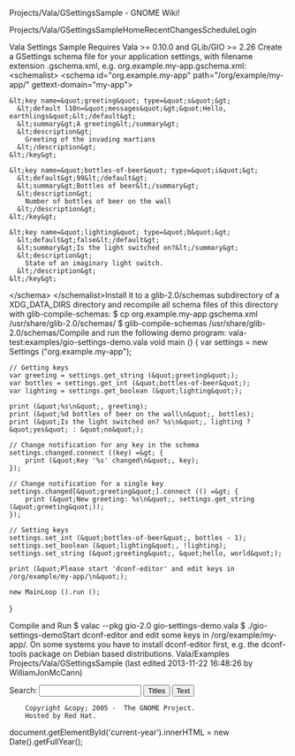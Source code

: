 







Projects/Vala/GSettingsSample - GNOME Wiki!



<!--
var search_hint = "Search";
//-->




























Projects/Vala/GSettingsSampleHomeRecentChangesScheduleLogin








Vala Settings Sample
Requires Vala &gt;= 0.10.0 and GLib/GIO &gt;= 2.26 Create a GSettings schema file for your application settings, with filename extension .gschema.xml, e.g. org.example.my-app.gschema.xml: &lt;schemalist&gt;
  &lt;schema id=&quot;org.example.my-app&quot; path=&quot;/org/example/my-app/&quot; gettext-domain=&quot;my-app&quot;&gt;

    &lt;key name=&quot;greeting&quot; type=&quot;s&quot;&gt;
      &lt;default l10n=&quot;messages&quot;&gt;&quot;Hello, earthlings&quot;&lt;/default&gt;
      &lt;summary&gt;A greeting&lt;/summary&gt;
      &lt;description&gt;
        Greeting of the invading martians
      &lt;/description&gt;
    &lt;/key&gt;

    &lt;key name=&quot;bottles-of-beer&quot; type=&quot;i&quot;&gt;
      &lt;default&gt;99&lt;/default&gt;
      &lt;summary&gt;Bottles of beer&lt;/summary&gt;
      &lt;description&gt;
        Number of bottles of beer on the wall
      &lt;/description&gt;
    &lt;/key&gt;

    &lt;key name=&quot;lighting&quot; type=&quot;b&quot;&gt;
      &lt;default&gt;false&lt;/default&gt;
      &lt;summary&gt;Is the light switched on?&lt;/summary&gt;
      &lt;description&gt;
        State of an imaginary light switch.
      &lt;/description&gt;
    &lt;/key&gt;

  &lt;/schema&gt;
&lt;/schemalist&gt;Install it to a glib-2.0/schemas subdirectory of a XDG_DATA_DIRS directory and recompile all schema files of this directory with glib-compile-schemas: $ cp org.example.my-app.gschema.xml /usr/share/glib-2.0/schemas/
$ glib-compile-schemas /usr/share/glib-2.0/schemas/Compile and run the following demo program: vala-test:examples/gio-settings-demo.vala void main () {
    var settings = new Settings (&quot;org.example.my-app&quot;);

    // Getting keys
    var greeting = settings.get_string (&quot;greeting&quot;);
    var bottles = settings.get_int (&quot;bottles-of-beer&quot;);
    var lighting = settings.get_boolean (&quot;lighting&quot;);

    print (&quot;%s\n&quot;, greeting);
    print (&quot;%d bottles of beer on the wall\n&quot;, bottles);
    print (&quot;Is the light switched on? %s\n&quot;, lighting ? &quot;yes&quot; : &quot;no&quot;);

    // Change notification for any key in the schema
    settings.changed.connect ((key) =&gt; {
        print (&quot;Key '%s' changed\n&quot;, key);
    });

    // Change notification for a single key
    settings.changed[&quot;greeting&quot;].connect (() =&gt; {
        print (&quot;New greeting: %s\n&quot;, settings.get_string (&quot;greeting&quot;));
    });

    // Setting keys
    settings.set_int (&quot;bottles-of-beer&quot;, bottles - 1);
    settings.set_boolean (&quot;lighting&quot;, !lighting);
    settings.set_string (&quot;greeting&quot;, &quot;hello, world&quot;);

    print (&quot;Please start 'dconf-editor' and edit keys in /org/example/my-app/\n&quot;);

    new MainLoop ().run ();
}

Compile and Run
$ valac --pkg gio-2.0 gio-settings-demo.vala
$ ./gio-settings-demoStart dconf-editor and edit some keys in /org/example/my-app/. On some systems you have to install dconf-editor first, e.g. the dconf-tools package on Debian based distributions.  Vala/Examples Projects/Vala/GSettingsSample  (last edited 2013-11-22 16:48:26 by WilliamJonMcCann)











Search:
<input id="searchinput" type="text" name="value" value="" size="20"
    onfocus="searchFocus(this)" onblur="searchBlur(this)"
    onkeyup="searchChange(this)" onchange="searchChange(this)" alt="Search">
<input id="titlesearch" name="titlesearch" type="submit"
    value="Titles" alt="Search Titles">
<input id="fullsearch" name="fullsearch" type="submit"
    value="Text" alt="Search Full Text">



<!--// Initialize search form
var f = document.getElementById('searchform');
f.getElementsByTagName('label')[0].style.display = 'none';
var e = document.getElementById('searchinput');
searchChange(e);
searchBlur(e);
//-->



        Copyright &copy; 2005 -  The GNOME Project.
        Hosted by Red Hat.

  document.getElementById('current-year').innerHTML = new Date().getFullYear();



